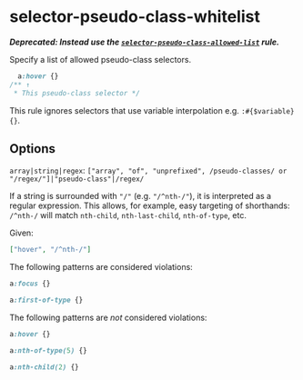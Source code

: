 # selector-pseudo-class-whitelist

**_Deprecated: Instead use the [`selector-pseudo-class-allowed-list`](../selector-pseudo-class-allowed-list/README.md) rule._**

Specify a list of allowed pseudo-class selectors.

<!-- prettier-ignore -->
```css
  a:hover {}
/** ↑
 * This pseudo-class selector */
```

This rule ignores selectors that use variable interpolation e.g. `:#{$variable} {}`.

## Options

`array|string|regex`: `["array", "of", "unprefixed", /pseudo-classes/ or "/regex/"]|"pseudo-class"|/regex/`

If a string is surrounded with `"/"` (e.g. `"/^nth-/"`), it is interpreted as a regular expression. This allows, for example, easy targeting of shorthands: `/^nth-/` will match `nth-child`, `nth-last-child`, `nth-of-type`, etc.

Given:

```json
["hover", "/^nth-/"]
```

The following patterns are considered violations:

<!-- prettier-ignore -->
```css
a:focus {}
```

<!-- prettier-ignore -->
```css
a:first-of-type {}
```

The following patterns are _not_ considered violations:

<!-- prettier-ignore -->
```css
a:hover {}
```

<!-- prettier-ignore -->
```css
a:nth-of-type(5) {}
```

<!-- prettier-ignore -->
```css
a:nth-child(2) {}
```
